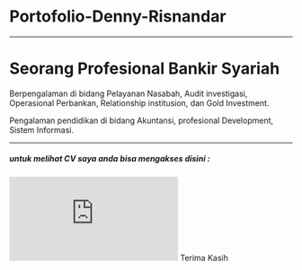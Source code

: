 # Portofolio-Denny-Risnandar
---
# Seorang Profesional Bankir Syariah

Berpengalaman di bidang Pelayanan Nasabah, Audit investigasi, Operasional Perbankan, Relationship institusion, dan Gold Investment.

Pengalaman pendidikan di bidang Akuntansi, profesional Development, Sistem Informasi.

---
##### untuk melihat CV saya anda bisa mengakses disini : 
![CV](https://github.com/Dennyitu87/Portofolio-Denny-Risnandar/blob/main/CV%20-pdf/Employee%20Curriculum%20Vitae%20April%202025%20Denny%20Risnandar.pdf)
Terima Kasih
